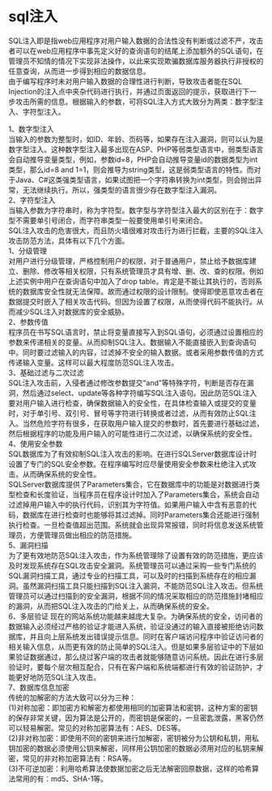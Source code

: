 # sql注入
SQL注入即是指web应用程序对用户输入数据的合法性没有判断或过滤不严，攻击者可以在web应用程序中事先定义好的查询语句的结尾上添加额外的SQL语句，在管理员不知情的情况下实现非法操作，以此来实现欺骗数据库服务器执行非授权的任意查询，从而进一步得到相应的数据信息。  
由于编写程序时未对用户输入数据的合理性进行判断，导致攻击者能在SQL Injection的注入点中夹杂代码进行执行，并通过页面返回的提示，获取进行下一步攻击所需的信息。根据输入的参数，可将SQL注入方式大致分为两类：数字型注入、字符型注入。   

1、数字型注入  
当输入的参数为整型时，如ID、年龄、页码等，如果存在注入漏洞，则可以认为是数字型注入。这种数字型注入最多出现在ASP、PHP等弱类型语言中，弱类型语言会自动推导变量类型，例如，参数id=8，PHP会自动推导变量id的数据类型为int类型，那么id=8 and 1=1，则会推导为string类型，这是弱类型语言的特性。而对于Java、C#这类强类型语言，如果试图把一个字符串转换为int类型，则会抛出异常，无法继续执行。所以，强类型的语言很少存在数字型注入漏洞。   
2、字符型注入  
当输入参数为字符串时，称为字符型。数字型与字符型注入最大的区别在于：数字型不需要单引号闭合，而字符串类型一般要使用单引号来闭合。   
SQL注入攻击的危害很大，而且防火墙很难对攻击行为进行拦截，主要的SQL注入攻击防范方法，具体有以下几个方面。    
1、分级管理  
对用户进行分级管理，严格控制用户的权限，对于普通用户，禁止给予数据库建立、删除、修改等相关权限，只有系统管理员才具有增、删、改、查的权限。例如上述实例中用户在查询语句中加入了drop table。肯定是不能让其执行的，否则系统的数据库安全性就无法保障。故而通过权限的设计限制。使得即使恶意攻击者在数据提交时嵌入了相关攻击代码。但因为设置了权限，从而使得代码不能执行。从而减少SQL注入对数据库的安全威胁。   
2、参数传值  
程序员在书写SQL语言时，禁止将变量直接写入到SQL语句，必须通过设置相应的参数来传递相关的变量。从而抑制SQL注入。数据输入不能直接嵌入到查询语句中。同时要过滤输入的内容，过滤掉不安全的输入数据。或者采用参数传值的方式传递输入变量。这样可以最大程度防范SQL注入攻击。   
3、基础过滤与二次过滤  
SQL注入攻击前，入侵者通过修改参数提交“and”等特殊字符，判断是否存在漏洞，然后通过select、update等各种字符编写SQL注入语句。因此防范SQL注入要对用户输入进行检查，确保数据输入的安全性，在具体检查输入或提交的变量时，对于单引号、双引号、冒号等字符进行转换或者过滤，从而有效防止SQL注入。当然危险字符有很多，在获取用户输入提交的参数时，首先要进行基础过滤，然后根据程序的功能及用户输入的可能性进行二次过滤，以确保系统的安全性。   
4、使用安全参数  
SQL数据库为了有效抑制SQL注入攻击的影响。在进行SQLServer数据库设计时设置了专门的SQL安全参数。在程序编写时应尽量使用安全参数来杜绝注入式攻击。从而确保系统的安全性。   
SQLServer数据库提供了Parameters集合，它在数据库中的功能是对数据进行类型检查和长度验证，当程序员在程序设计时加入了Parameters集合，系统会自动过滤掉用户输入中的执行代码，识别其为字符值。如果用户输入中含有恶意的代码，数据库在进行检查时也能够将其过滤掉。同时Parameters集合还能进行强制执行检查。一旦检查值超出范围。系统就会出现异常报错，同时将信息发送系统管理员，方便管理员做出相应的防范措施。   
5、漏洞扫描  
为了更有效地防范SQL注入攻击，作为系统管理除了设置有效的防范措施，更应该及时发现系统存在SQL攻击安全漏洞。系统管理员可以通过采购一些专门系统的SQL漏洞扫描工具，通过专业的扫描工具，可以及时的扫描到系统存在的相应漏洞。虽然漏洞扫描工具只能扫描到SQL注入漏洞，不能防范SQL注入攻击。但系统管理员可以通过扫描到的安全漏洞，根据不同的情况采取相应的防范措施封堵相应的漏洞，从而把SQL注入攻击的门给关上，从而确保系统的安全。   
6、多层验证
现在的网站系统功能越来越庞大复杂。为确保系统的安全，访问者的数据输入必须经过严格的验证才能进入系统，验证没通过的输入直接被拒绝访问数据库，并且向上层系统发出错误提示信息。同时在客户端访问程序中验证访问者的相关输入信息，从而更有效的防止简单的SQL注入。但是如果多层验证中的下层如果验证数据通过，那么绕过客户端的攻击者就能够随意访问系统。因此在进行多层验证时，要每个层次相互配合，只有在客户端和系统端都进行有效的验证防护，才能更好地防范SQL注入攻击。   
7、数据库信息加密  
传统的加解密的方法大致可以分为三种：   
(1)对称加密：即加密方和解密方都使用相同的加密算法和密钥，这种方案的密钥的保存非常关键，因为算法是公开的，而密钥是保密的，一旦密匙泄露，黑客仍然可以轻易解密。常见的对称加密算法有：AES、DES等。   
(2)非对称加密：即使用不同的密钥来进行加解密，密钥被分为公钥和私钥，用私钥加密的数据必须使用公钥来解密，同样用公钥加密的数据必须用对应的私钥来解密，常见的非对称加密算法有：RSA等。   
(3)不可逆加密：利用哈希算法使数据加密之后无法解密回原数据，这样的哈希算法常用的有：md5、SHA-1等。
